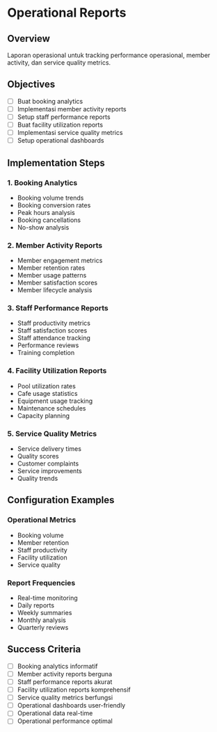 # Operational Reports

## Overview
Laporan operasional untuk tracking performance operasional, member activity, dan service quality metrics.

## Objectives
- [ ] Buat booking analytics
- [ ] Implementasi member activity reports
- [ ] Setup staff performance reports
- [ ] Buat facility utilization reports
- [ ] Implementasi service quality metrics
- [ ] Setup operational dashboards

## Implementation Steps

### 1. Booking Analytics
- Booking volume trends
- Booking conversion rates
- Peak hours analysis
- Booking cancellations
- No-show analysis

### 2. Member Activity Reports
- Member engagement metrics
- Member retention rates
- Member usage patterns
- Member satisfaction scores
- Member lifecycle analysis

### 3. Staff Performance Reports
- Staff productivity metrics
- Staff satisfaction scores
- Staff attendance tracking
- Performance reviews
- Training completion

### 4. Facility Utilization Reports
- Pool utilization rates
- Cafe usage statistics
- Equipment usage tracking
- Maintenance schedules
- Capacity planning

### 5. Service Quality Metrics
- Service delivery times
- Quality scores
- Customer complaints
- Service improvements
- Quality trends

## Configuration Examples

### Operational Metrics
- Booking volume
- Member retention
- Staff productivity
- Facility utilization
- Service quality

### Report Frequencies
- Real-time monitoring
- Daily reports
- Weekly summaries
- Monthly analysis
- Quarterly reviews

## Success Criteria
- [ ] Booking analytics informatif
- [ ] Member activity reports berguna
- [ ] Staff performance reports akurat
- [ ] Facility utilization reports komprehensif
- [ ] Service quality metrics berfungsi
- [ ] Operational dashboards user-friendly
- [ ] Operational data real-time
- [ ] Operational performance optimal
